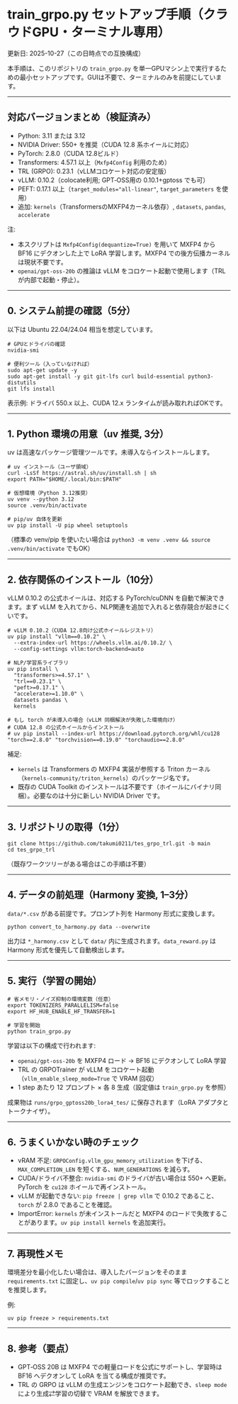 # train_grpo.py セットアップ手順（クラウドGPU・ターミナル専用）

更新日: 2025-10-27（この日時点での互換構成）

本手順は、このリポジトリの `train_grpo.py` を単一GPUマシン上で実行するための最小セットアップです。GUIは不要で、ターミナルのみを前提にしています。

---

## 対応バージョンまとめ（検証済み）

- Python: 3.11 または 3.12
- NVIDIA Driver: 550+ を推奨（CUDA 12.8 系ホイールに対応）
- PyTorch: 2.8.0（CUDA 12.8ビルド）
- Transformers: 4.57.1 以上（`Mxfp4Config` 利用のため）
- TRL (GRPO): 0.23.1（vLLMコロケート対応の安定版）
- vLLM: 0.10.2（colocate利用; GPT‑OSS用の 0.10.1+gptoss でも可）
- PEFT: 0.17.1 以上（`target_modules="all-linear"`, `target_parameters` を使用）
- 追加: `kernels`（TransformersのMXFP4カーネル依存）, `datasets`, `pandas`, `accelerate`

注:
- 本スクリプトは `Mxfp4Config(dequantize=True)` を用いて MXFP4 から BF16 にデクオンした上で LoRA 学習します。MXFP4 での後方伝播カーネルは現状不要です。
- `openai/gpt-oss-20b` の推論は vLLM をコロケート起動で使用します（TRLが内部で起動・停止）。

---

## 0. システム前提の確認（5分）

以下は Ubuntu 22.04/24.04 相当を想定しています。

```
# GPUとドライバの確認
nvidia-smi

# 便利ツール（入っていなければ）
sudo apt-get update -y
sudo apt-get install -y git git-lfs curl build-essential python3-distutils
git lfs install
```

表示例: ドライバ 550.x 以上、CUDA 12.x ランタイムが読み取れればOKです。

---

## 1. Python 環境の用意（uv 推奨, 3分）

uv は高速なパッケージ管理ツールです。未導入ならインストールします。

```
# uv インストール（ユーザ領域）
curl -LsSf https://astral.sh/uv/install.sh | sh
export PATH="$HOME/.local/bin:$PATH"

# 仮想環境（Python 3.12推奨）
uv venv --python 3.12
source .venv/bin/activate

# pip/uv 自体を更新
uv pip install -U pip wheel setuptools
```

（標準の venv/pip を使いたい場合は `python3 -m venv .venv && source .venv/bin/activate` でもOK）

---

## 2. 依存関係のインストール（10分）

vLLM 0.10.2 の公式ホイールは、対応する PyTorch/cuDNN を自動で解決できます。まず vLLM を入れてから、NLP関連を追加で入れると依存競合が起きにくいです。

```
# vLLM 0.10.2（CUDA 12.8向け公式ホイールレジストリ）
uv pip install "vllm==0.10.2" \
  --extra-index-url https://wheels.vllm.ai/0.10.2/ \
  --config-settings vllm:torch-backend=auto

# NLP/学習系ライブラリ
uv pip install \
  "transformers>=4.57.1" \
  "trl==0.23.1" \
  "peft>=0.17.1" \
  "accelerate>=1.10.0" \
  datasets pandas \
  kernels

# もし torch が未導入の場合（vLLM 同梱解決が失敗した環境向け）
# CUDA 12.8 の公式ホイールからインストール
# uv pip install --index-url https://download.pytorch.org/whl/cu128 "torch==2.8.0" "torchvision==0.19.0" "torchaudio==2.8.0"
```

補足:
- `kernels` は Transformers の MXFP4 実装が参照する Triton カーネル（`kernels-community/triton_kernels`）のパッケージ名です。
- 既存の CUDA Toolkit のインストールは不要です（ホイールにバイナリ同梱）。必要なのは十分に新しい NVIDIA Driver です。

---

## 3. リポジトリの取得（1分）

```
git clone https://github.com/takumi0211/tes_grpo_trl.git -b main
cd tes_grpo_trl
```

（既存ワークツリーがある場合はこの手順は不要）

---

## 4. データの前処理（Harmony 変換, 1–3分）

`data/*.csv` がある前提です。プロンプト列を Harmony 形式に変換します。

```
python convert_to_harmony.py data --overwrite
```

出力は `*_harmony.csv` として `data/` 内に生成されます。`data_reward.py` は Harmony 形式を優先して自動検出します。

---

## 5. 実行（学習の開始）

```
# 省メモリ・ノイズ抑制の環境変数（任意）
export TOKENIZERS_PARALLELISM=false
export HF_HUB_ENABLE_HF_TRANSFER=1

# 学習を開始
python train_grpo.py
```

学習は以下の構成で行われます:
- `openai/gpt-oss-20b` を MXFP4 ロード → BF16 にデクオンして LoRA 学習
- TRL の GRPOTrainer が vLLM をコロケート起動（`vllm_enable_sleep_mode=True` で VRAM 回収）
- 1 step あたり 12 プロンプト × 各 8 生成（設定値は `train_grpo.py` を参照）

成果物は `runs/grpo_gptoss20b_lora4_tes/` に保存されます（LoRA アダプタとトークナイザ）。

---

## 6. うまくいかない時のチェック

- vRAM 不足: `GRPOConfig.vllm_gpu_memory_utilization` を下げる、`MAX_COMPLETION_LEN` を短くする、`NUM_GENERATIONS` を減らす。
- CUDA/ドライバ不整合: `nvidia-smi` のドライバが古い場合は 550+ へ更新。PyTorch を `cu128` ホイールで再インストール。
- vLLM が起動できない: `pip freeze | grep vllm` で 0.10.2 であること、`torch` が 2.8.0 であることを確認。
- ImportError: `kernels` が未インストールだと MXFP4 のロードで失敗することがあります。`uv pip install kernels` を追加実行。

---

## 7. 再現性メモ

環境差分を最小化したい場合は、導入したバージョンをそのまま `requirements.txt` に固定し、`uv pip compile`/`uv pip sync` 等でロックすることを推奨します。

例:

```
uv pip freeze > requirements.txt
```

---

## 8. 参考（要点）

- GPT‑OSS 20B は MXFP4 での軽量ロードを公式にサポートし、学習時は BF16 へデクオンして LoRA を当てる構成が推奨です。
- TRL の GRPO は vLLM の生成エンジンをコロケート起動でき、`sleep mode` により生成⇄学習の切替で VRAM を解放できます。

